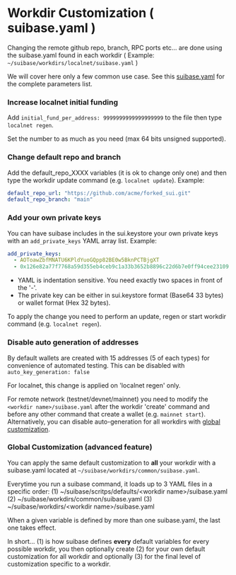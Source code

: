 # Workdir Customization ( suibase.yaml )

Changing the remote github repo, branch, RPC ports etc... are done using the suibase.yaml found in each workdir ( Example: `~/suibase/workdirs/localnet/suibase.yaml` )

We will cover here only a few common use case. See this [suibase.yaml](https://github.com/chainmovers/suibase/blob/main/scripts/defaults/localnet/suibase.yaml) for the complete parameters list.


### Increase localnet initial funding
Add `initial_fund_per_address: 9999999999999999999` to the file then type `localnet regen`.

Set the number to as much as you need (max 64 bits unsigned supported).

### Change default repo and branch
Add the default_repo_XXXX variables (it is ok to change only one) and then type the workdir update command (e.g. `localnet update`). Example:

``` yaml
default_repo_url: "https://github.com/acme/forked_sui.git"
default_repo_branch: "main"
```

### Add your own private keys
You can have suibase includes in the sui.keystore your own private keys with an ```add_private_keys``` YAML array list. Example:

``` yaml
add_private_keys:
  - AOToawZbfMNATU6KPldYuoGQpp82BE0w5BknPCTBjgXT
  - 0x126e82a77f7768a59d355eb4ceb9c1a33b3652b8896c22d6b7e0ff94cee23109
```

- YAML is indentation sensitive. You need exactly two spaces in front of the '-'. 
- The private key can be either in sui.keystore format (Base64 33 bytes) or wallet format (Hex 32 bytes).

To apply the change you need to perform an update, regen or start workdir command (e.g. `localnet regen`).

### Disable auto generation of addresses
By default wallets are created with 15 addresses (5 of each types) for convenience of automated testing. This can be disabled with `auto_key_generation: false`

For localnet, this change is applied on 'localnet regen' only.

For remote network (testnet/devnet/mainnet) you need to modify the `<workdir name>/suibase.yaml` after the workdir 'create' command and before any other command that create a wallet (e.g. `mainnet start`). Alternatively, you can disable auto-generation for all workdirs with [global customization]( #global-customization-advanced-feature ).

### Global Customization (advanced feature)
You can apply the same default customization to **all** your workdir with a suibase.yaml located at `~/suibase/workdirs/common/suibase.yaml`.

Everytime you run a suibase command, it loads up to 3 YAML files in a specific order:
  (1) ~/suibase/scritps/defaults/\<workdir name>/suibase.yaml
  (2) ~/suibase/workdirs/common/suibase.yaml
  (3) ~/suibase/workdirs/\<workdir name>/suibase.yaml

When a given variable is defined by more than one suibase.yaml, the last one takes effect.

In short... (1) is how suibase defines **every** default variables for every possible workdir, you then optionally create (2) for your own default customization for all workdir and optionally (3) for the final level of customization specific to a workdir.
